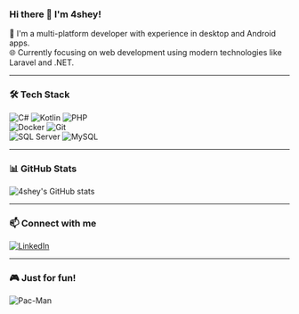 ### Hi there 👋 I'm 4shey!

🚀 I'm a multi-platform developer with experience in desktop and Android apps.  
🌐 Currently focusing on web development using modern technologies like Laravel and .NET.

---

### 🛠️ Tech Stack

![C#](https://img.shields.io/badge/-CSharp-239120?style=for-the-badge&logo=csharp&logoColor=white)
![Kotlin](https://img.shields.io/badge/-Kotlin-7F52FF?style=for-the-badge&logo=kotlin&logoColor=white)
![PHP](https://img.shields.io/badge/-PHP-777BB4?style=for-the-badge&logo=php&logoColor=white)
<br>
![Docker](https://img.shields.io/badge/-Docker-2496ED?style=for-the-badge&logo=docker&logoColor=white)
![Git](https://img.shields.io/badge/-Git-F05032?style=for-the-badge&logo=git&logoColor=white)
<br>
![SQL Server](https://img.shields.io/badge/-SQL%20Server-CC2927?style=for-the-badge&logo=microsoftsqlserver&logoColor=white)
![MySQL](https://img.shields.io/badge/-MySQL-4479A1?style=for-the-badge&logo=mysql&logoColor=white)

---

### 📊 GitHub Stats  
![4shey's GitHub stats](https://github-readme-stats.vercel.app/api?username=4shey&show_icons=true&theme=radical)

---

### 📫 Connect with me  
[![LinkedIn](https://img.shields.io/badge/-LinkedIn-blue?style=for-the-badge&logo=linkedin&logoColor=white)](https://www.linkedin.com/in/tholi-ul-asbah-142955377/)

---

### 🎮 Just for fun!

![Pac-Man](https://media.tenor.com/fSsxftCb8w0AAAAi/pacman-game.gif)

